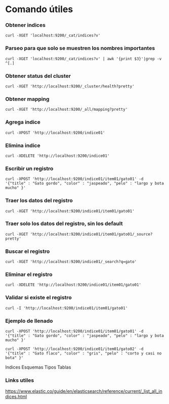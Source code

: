 # Comando útiles

### Obtener indices
```
curl -XGET 'localhost:9200/_cat/indices?v'
```
### Parseo para que solo se muestren los nombres importantes

``` 
curl -XGET 'localhost:9200/_cat/indices?v' | awk '{print $3}'|grep -v ^[.]
```

### Obtener status del cluster
```
curl -XGET 'http://localhost:9200/_cluster/health?pretty'

```

### Obtener mapping
```
curl -XGET 'http://localhost:9200/_all/mapping?pretty'
```
### Agrega indice
```
curl -XPOST 'http://localhost:9200/indice01'
```
### Elimina indice
```
curl -XDELETE 'http://localhost:9200/indice01'
```
### Escribir un registro
```
curl -XPOST 'http://localhost:9200/indice01/item01/gato01' -d '{"title" : "Gato gordo", "color" : "jaspeado", "pelo" : "largo y bota mucho" }'
```

### Traer los datos del registro
```
curl -XGET 'http://localhost:9200/indice01/item01/gato01'
```

### Traer solo los datos del registro, sin los default
```
curl -XGET 'http://localhost:9200/indice01/item01/gato01/_source?pretty'
```
### Buscar el registro
```
curl -XGET 'http://localhost:9200/indice01/_search?q=gato'
```
### Eliminar el registro
```
curl -XDELETE 'http://localhost:9200/indice01/item01/gato01'
```
### Validar si existe el registro
```
curl -I 'http://localhost:9200/indice01/item01/gato01'
```
### Ejemplo de llenado
```
curl -XPOST 'http://localhost:9200/indice01/item01/gato01' -d '{"title" : "Gato gordo", "color" : "jaspeado", "pelo" : "largo y bota mucho" }'

curl -XPOST 'http://localhost:9200/indice01/item01/gato02' -d '{"title" : "Gato flaco", "color" : "gris", "pelo" : "corto y casi no bota" }'
```

Indices  Esquemas
Tipos  Tablas

### Links utiles
https://www.elastic.co/guide/en/elasticsearch/reference/current/_list_all_indices.html